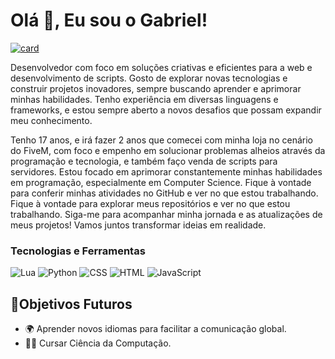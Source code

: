 # Olá 👋, Eu sou o Gabriel!

[![card](https://github-readme-stats.vercel.app/api?username=iuricode&theme=default&show_icons=true)](https://github.com/sprintd3v)

Desenvolvedor com foco em soluções criativas e eficientes para a web e desenvolvimento de scripts. Gosto de explorar novas tecnologias e construir projetos inovadores, sempre buscando aprender e aprimorar minhas habilidades. Tenho experiência em diversas linguagens e frameworks, e estou sempre aberto a novos desafios que possam expandir meu conhecimento.

Tenho 17 anos, e irá fazer 2 anos que comecei com minha loja no cenário do FiveM, com foco e empenho em solucionar problemas alheios através da programação e tecnologia, e também faço venda de scripts para servidores. 
Estou focado em aprimorar constantemente minhas habilidades em programação, especialmente em Computer Science. Fique à vontade para conferir minhas atividades no GitHub e ver no que estou trabalhando.
Fique à vontade para explorar meus repositórios e ver no que estou trabalhando. Siga-me para acompanhar minha jornada e as atualizações de meus projetos! Vamos juntos transformar ideias em realidade.

### Tecnologias e Ferramentas
![Lua](https://img.shields.io/badge/Lua-2C2D72?style=for-the-badge&logo=lua&logoColor=white)
![Python](https://img.shields.io/badge/Python-3776AB?style=for-the-badge&logo=python&logoColor=white)
![CSS](https://img.shields.io/badge/CSS3-1572B6?style=for-the-badge&logo=css3&logoColor=white)
![HTML](https://img.shields.io/badge/HTML5-E34F26?style=for-the-badge&logo=html5&logoColor=white)
![JavaScript](https://img.shields.io/badge/JavaScript-F7DF1E?style=for-the-badge&logo=javascript&logoColor=black)

## 🚀Objetivos Futuros

- 🌍 Aprender novos idiomas para facilitar a comunicação global.
- 🧑‍🎓 Cursar Ciência da Computação.
